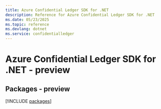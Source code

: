 ```yaml
---
title: Azure Confidential Ledger SDK for .NET
description: Reference for Azure Confidential Ledger SDK for .NET
ms.date: 05/23/2025
ms.topic: reference
ms.devlang: dotnet
ms.service: confidentialledger
---
```

# Azure Confidential Ledger SDK for .NET - preview
## Packages - preview
[!INCLUDE [packages](confidential-ledger-index.md)]